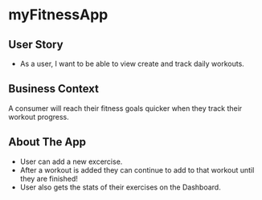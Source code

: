 # myFitnessApp

## User Story

- As a user, I want to be able to view create and track daily workouts.

## Business Context

A consumer will reach their fitness goals quicker when they track their workout progress.

## About The App

- User can add a new excercise.
- After a workout is added they can continue to add to that workout until they are finished!
- User also gets the stats of their exercises on the Dashboard.
